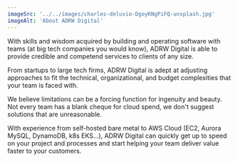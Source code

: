```yaml
---
imageSrc: '../../images/charles-deluvio-DgoyKNgPiFQ-unsplash.jpg'
imageAlt: 'About ADRW Digital'
---
```


With skills and wisdom acquired by building and operating software with teams (at big tech companies you would know), ADRW Digital is able to provide credible and competend services to clients of any size.

From startups to large tech firms, ADRW Digital is adept at adjusting approaches to fit the technical, organizational, and budget complexities that your team is faced with.

We believe limitations can be a forcing function for ingenuity and beauty. Not every team has a blank cheque for cloud spend, we don't suggest solutions that are unreasonable.

With experience from self-hosted bare metal to AWS Cloud (EC2, Aurora MySQL, DynamoDB, k8s EKS...), ADRW Digital can quickly get up to speed on your project and processes and start helping your team deliver value faster to your customers.
